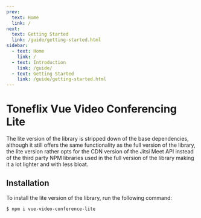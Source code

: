 ```yaml
---
prev:
  text: Home
  link: /
next:
  text: Getting Started
  link: /guide/getting-started.html
sidebar:
  - text: Home
    link: /
  - text: Introduction
    link: /guide/
  - text: Getting Started
    link: /guide/getting-started.html
---
```


# Toneflix Vue Video Conferencing Lite

The lite version of the library is stripped down of the base dependencies, although it still offers the same functionality as the full version of the library, the lite version rather opts for the CDN version of the Jitsi Meet API instead of the third party NPM libraries used in the full version of the library making it a lot lighter and with less bloat.

## Installation

To install the lite version of the library, run the following command:

```bash
$ npm i vue-video-conference-lite
```
